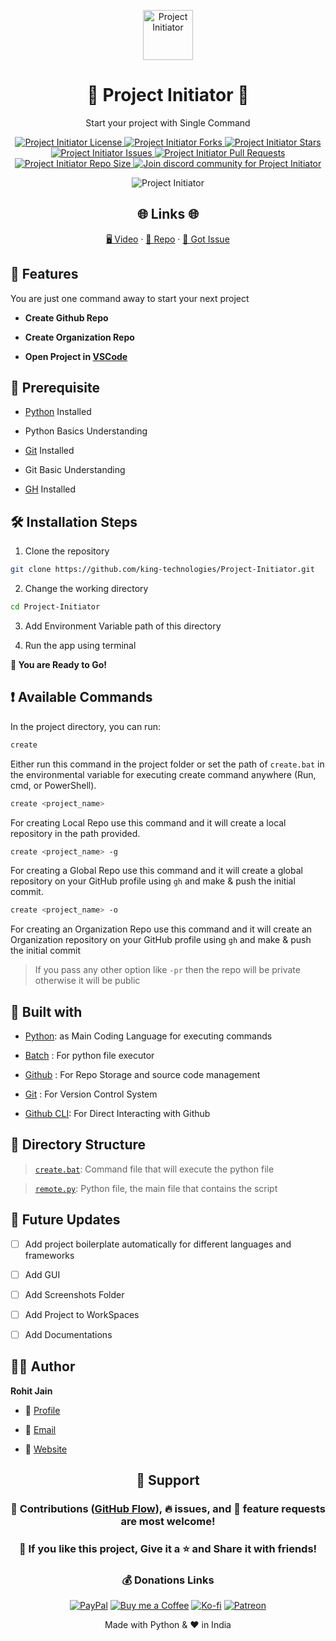 <p align="center">
  <a href="https://github.com/king-technologies/Project-Initiator" title="Project Initiator">
    <img src="https://kingtechnologies.in/assets/images/Logo.webp" width="80px" alt="Project Initiator"/>
  </a>
</p>
<h1 align="center">🌟 Project Initiator 🌟</h1>
<p align="center">Start your project with Single Command</p>

<p align="center">
<a href="https://github.com/king-technologies/Project-Initiator/blob/master/LICENSE" title="License">
<img src="https://img.shields.io/github/license/king-technologies/Project-Initiator?label=License&logo=Github&style=flat-square" alt="Project Initiator License"/>
</a>
<a href="https://github.com/king-technologies/Project-Initiator/fork" title="Forks">
<img src="https://img.shields.io/github/forks/king-technologies/Project-Initiator?label=Forks&logo=Github&style=flat-square" alt="Project Initiator Forks"/>
</a>
<a href="https://github.com/king-technologies/Project-Initiator/stargazers" title="Stars">
<img src="https://img.shields.io/github/stars/king-technologies/Project-Initiator?label=Stars&logo=Github&style=flat-square" alt="Project Initiator Stars"/>
</a>
<a href="https://github.com/king-technologies/Project-Initiator/issues" title="Issues">
<img src="https://img.shields.io/github/issues/king-technologies/Project-Initiator?label=Issues&logo=Github&style=flat-square" alt="Project Initiator Issues"/>
</a>
<a href="https://github.com/king-technologies/Project-Initiator/pulls" title="Pull Requests">
<img src="https://img.shields.io/github/issues-pr/king-technologies/Project-Initiator?label=Pull%20Requests&logo=Github&style=flat-square" alt="Project Initiator Pull Requests"/>
</a>
<a href="https://github.com/king-technologies/Project-Initiator" title="Repo Size">
<img src="https://img.shields.io/github/repo-size/king-technologies/Project-Initiator?label=Repo%20Size&logo=Github&style=flat-square" alt="Project Initiator Repo Size"/>
</a>
<a href="https://discord.gg/CJU4UNTaFt" title="Join Community">
<img src="https://img.shields.io/discord/737854816402800690?color=%236d82cb&label=Join%20Community&logo=discord&logoColor=%23FFFFFF&style=flat-square" alt="Join discord community for Project Initiator"/>
</a>
</p>

<p align="center" title="Project Initiator"><img src="./assets/images/main.gif" alt="Project Initiator"/></p>

<h2 align="center">🌐 Links 🌐</h2>
<p align="center">
    <a href="https://youtu.be/ud4P45zhCk0" title="Project Initiator using Python">🖥️ Video</a>
    ·
    <a href="https://github.com/king-technologies/Project-Initiator" title="Project Initiator">📂 Repo</a>
    ·
    <a href="https://github.com/king-technologies/Project-Initiator/issues/new/choose" title="🐛Report Bug/🎊Request Feature">🚀 Got Issue</a>
</p>

## 🚀 Features

You are just one command away to start your next project

- **Create Github Repo**

- **Create Organization Repo**

- **Open Project in [VSCode](https://code.visualstudio.com/ "VSCode")**

## 🦋 Prerequisite

- [Python](https://www.python.org/ "Python") Installed

- Python Basics Understanding

- [Git](https://git-scm.com/ "Git OFficial") Installed

- Git Basic Understanding

- [GH](https://cli.github.com/ "Github CLI") Installed

## 🛠️ Installation Steps

1. Clone the repository

```Bash
git clone https://github.com/king-technologies/Project-Initiator.git
```

2. Change the working directory

```Bash
cd Project-Initiator
```

3. Add Environment Variable path of this directory

4. Run the app using terminal

**🎇 You are Ready to Go!**

## ❗ Available Commands

In the project directory, you can run:

```Bash
create
```

Either run this command in the project folder or set the path of `create.bat` in the environmental variable for executing create command anywhere (Run, cmd, or PowerShell).

```Bash
create <project_name>
```

For creating Local Repo use this command and it will create a local repository in the path provided.

```Bash
create <project_name> -g
```

For creating a Global Repo use this command and it will create a global repository on your GitHub profile using `gh` and make & push the initial commit.

```Bash
create <project_name> -o
```

For creating an Organization Repo use this command and it will create an Organization repository on your GitHub profile using `gh` and make & push the initial commit

> If you pass any other option like `-pr` then the repo will be private otherwise it will be public

## 👷 Built with

- [Python](https://www.python.org/ "Python"): as Main Coding Language for executing commands

- [Batch](https://en.wikipedia.org/wiki/Batch_file "Batch") : For python file executor

- [Github](https://github.com/ "Github") : For Repo Storage and source code management

- [Git](https://git-scm.com/ "Git") : For Version Control System

- [Github CLI](https://cli.github.com/ "Github CLI"): For Direct Interacting with Github

## 📂 Directory Structure

> [`create.bat`](https://github.com/king-technologies/Project-Initiator/blob/main/create.bat "Create Command"): Command file that will execute the python file

> [`remote.py`](https://github.com/king-technologies/Project-Initiator/blob/main/remote.py "Main File"): Python file, the main file that contains the script

## 🎊 Future Updates

- [ ] Add project boilerplate automatically for different languages and frameworks

- [ ] Add GUI

- [ ] Add Screenshots Folder

- [ ] Add Project to WorkSpaces

- [ ] Add Documentations

## 🧑🏻 Author

**Rohit Jain**

- 🌌 [Profile](https://github.com/Rohit19060 "Rohit Jain")

- 🏮 [Email](mailto:rohitjain19060@gmail.com?subject=Hi%20from%20Project%20Initiator "Hi!")

- 🦁 [Website](https://kingtechnologies.in "Welcome")

<h2 align="center">🤝 Support</h2>

<h3 align="center">🎀 Contributions (<a href="https://guides.github.com/introduction/flow" title="GitHub flow">GitHub Flow</a>), 🔥 issues, and 🥮 feature requests are most welcome!</h3>

<h3 align="center">💙 If you like this project, Give it a ⭐ and Share it with friends!</h3>
<h3 align="center">💰 Donations Links</h3>
<p align="center">
<a href="https://www.paypal.me/kingrohitJ" title="PayPal"><img src="https://kingtechnologies.in/assets/images/Paypal.png" alt="PayPal"/></a>
<a href="https://www.buymeacoffee.com/rohitjain" title="Buy me a Coffee"><img src="https://kingtechnologies.in/assets/images/Coffee.png" alt="Buy me a Coffee"/></a>
<a href="https://ko-fi.com/rohitjain" title="Ko-fi"><img src="https://kingtechnologies.in/assets/images/Kofi.png" alt="Ko-fi"/></a>
<a href="https://www.patreon.com/KingTechnologies" title="Patreon"><img src="https://kingtechnologies.in/assets/images/Patreon.png" alt="Patreon"/></a>
</p>

<p align="center">Made with Python & ❤️ in India</p>
